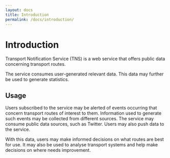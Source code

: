 ```yaml
---
layout: docs
title: Introduction
permalink: /docs/introduction/
---
```


# Introduction

Transport Notification Service (TNS) is a web service that offers public data
 concerning transport routes.

The service consumes user-generated relevant data. This data may further
 be used to generate statistics.


## Usage

Users subscribed to the service may be alerted of events occurring that
 concern transport routes of interest to them. Information used to
 generate such events may be collected from different sources. The
 service may consume public data sources, such as Twitter. Users may
 also push data to the service.

With this data, users may make informed decisions on what routes are
 best for use. It may also be used to analyse transport systems and help
 make decisions on where needs improvement.
